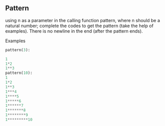 ## Pattern
using n as a parameter in the calling function pattern, where n should be a natural number; complete the codes to get the pattern (take the help of examples). There is no newline in the end (after the pattern ends).

Examples
``` python
pattern(3):

1
1*2
1**3
pattern(10):
1
1*2
1**3
1***4
1****5
1*****6
1******7
1*******8
1********9
1*********10
```